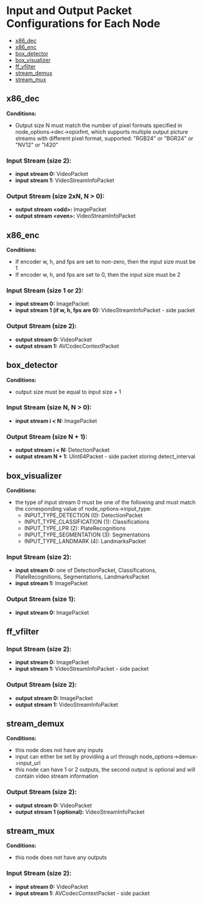# Input and Output Packet Configurations for Each Node <!-- omit from toc -->

- [x86\_dec](#x86_dec)
- [x86\_enc](#x86_enc)
- [box\_detector](#box_detector)
- [box\_visualizer](#box_visualizer)
- [ff\_vfilter](#ff_vfilter)
- [stream\_demux](#stream_demux)
- [stream\_mux](#stream_mux)

## x86_dec 

**Conditions:** 
- Output size N must match the number of pixel formats specified in node_options-\>dec-\>opixfmt, which supports multiple output picture streams with different pixel format, supported: "RGB24" or "BGR24" or "NV12" or "I420"

### Input Stream (size 2): <!-- omit from toc -->
- **input stream 0:** VideoPacket
- **input stream 1:** VideoStreamInfoPacket

### Output Stream (size 2xN, N \> 0): <!-- omit from toc -->
- **output stream \<odd\>:** ImagePacket
- **output stream \<even\>:** VideoStreamInfoPacket

## x86_enc

**Conditions:** 
 - If encoder w, h, and fps are set to non-zero, then the input size must be 1
 - If encoder w, h, and fps are set to 0, then the input size must be 2

### Input Stream (size 1 or 2): <!-- omit from toc -->
- **input stream 0:** ImagePacket
- **input stream 1 (if w, h, fps are 0):** VideoStreamInfoPacket - side packet

### Output Stream (size 2): <!-- omit from toc -->
- **output stream 0:** VideoPacket
- **output stream 1:** AVCodecContextPacket

## box_detector

**Conditions:**
- output size must be equal to input size + 1

### Input Stream (size N, N \> 0): <!-- omit from toc -->
- **input stream i \< N:** ImagePacket

### Output Stream (size N + 1): <!-- omit from toc -->
- **output stream i \< N:** DetectionPacket
- **output stream N + 1:** UInt64Packet - side packet storing detect_interval

## box_visualizer

**Conditions:**
- the type of input stream 0 must be one of the following and must match the corresponding value of node_options-\>input_type:
  - INPUT_TYPE_DETECTION (0): DetectionPacket
  - INPUT_TYPE_CLASSIFICATION (1): Classifications
  - INPUT_TYPE_LPR (2): PlateRecognitions
  - INPUT_TYPE_SEGMENTATION (3): Segmentations
  - INPUT_TYPE_LANDMARK (4): LandmarksPacket

### Input Stream (size 2): <!-- omit from toc -->
- **input stream 0:** one of DetectionPacket, Classifications, PlateRecognitions, Segmentations, LandmarksPacket
- **input stream 1:** ImagePacket

### Output Stream (size 1): <!-- omit from toc -->
- **input stream 0:** ImagePacket

## ff_vfilter

### Input Stream (size 2): <!-- omit from toc -->
- **input stream 0:** ImagePacket
- **input stream 1:** VideoStreamInfoPacket - side packet

### Output Stream (size 2): <!-- omit from toc -->
- **output stream 0:** ImagePacket
- **output stream 1:** VideoStreamInfoPacket

## stream_demux

**Conditions:**
- this node does not have any inputs
- input can either be set by providing a url through node_options-\>demux-\>input_url
- this node can have 1 or 2 outputs, the second output is optional and will contain video stream information

### Output Stream (size 2): <!-- omit from toc -->
- **output stream 0:** VideoPacket
- **output stream 1 (optional):** VideoStreamInfoPacket

## stream_mux 

**Conditions:**
- this node does not have any outputs

### Input Stream (size 2): <!-- omit from toc -->
- **input stream 0:** VideoPacket
- **input stream 1:** AVCodecContextPacket - side packet